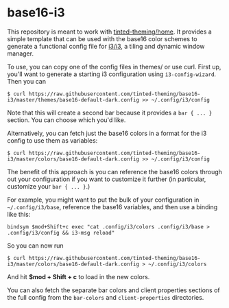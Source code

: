 # base16-i3

This repository is meant to work with
[tinted-theming/home](https://github.com/tinted-theming/home).
It provides a simple template that can be used with the base16 color schemes to
generate a functional config file for
[i3/i3](https://github.com/i3/i3),
a tiling and dynamic window manager.

To use, you can copy one of the config files in themes/ or use curl. First up, you'll want to generate a starting i3 configuration using `i3-config-wizard`. Then you can

```
$ curl https://raw.githubusercontent.com/tinted-theming/base16-i3/master/themes/base16-default-dark.config >> ~/.config/i3/config
```

Note that this will create a second bar because it provides a `bar { ... }` section. You can choose which you'd like.

Alternatively, you can fetch just the base16 colors in a format for the i3 config to use them as variables:

```
$ curl https://raw.githubusercontent.com/tinted-theming/base16-i3/master/colors/base16-default-dark.config >> ~/.config/i3/config
```

The benefit of this approach is you can reference the base16 colors through out
your configuration if you want to customize it further (in particular,
customize your `bar { ... }`.)

For example, you might want to put the bulk of your configuration in `~/.config/i3/base`, reference the base16 variables, and then use a binding like this:

```
bindsym $mod+Shift+c exec "cat .config/i3/colors .config/i3/base > .config/i3/config && i3-msg reload"
```

So you can now run

```
$ curl https://raw.githubusercontent.com/tinted-theming/base16-i3/master/colors/base16-default-dark.config > ~/.config/i3/colors
```

And hit **$mod + Shift + c** to load in the new colors.

You can also fetch the separate bar colors and client properties sections of
the full config from the `bar-colors` and `client-properties` directories.
